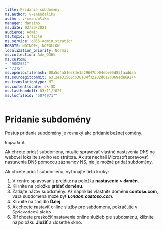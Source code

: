 ```yaml
---
title: Pridanie subdomény
ms.author: v-smandalika
author: v-smandalika
manager: dansimp
ms.date: 02/23/2021
audience: Admin
ms.topic: article
ms.service: o365-administration
ROBOTS: NOINDEX, NOFOLLOW
localization_priority: Normal
ms.collection: Adm_O365
ms.custom:
- "9002531"
- "7375"
ms.openlocfilehash: 08a5d4a51ee8de1a29607bb04ebc05d85faaddaa
ms.sourcegitcommit: 6312ee31561db36104f32282d019d069ede69174
ms.translationtype: MT
ms.contentlocale: sk-SK
ms.lasthandoff: 03/11/2021
ms.locfileid: "50749717"
---
```

# <a name="add-a-subdomain"></a>Pridanie subdomény

Postup pridania subdomény je rovnaký ako pridanie bežnej domény. 

> [!IMPORTANT]
> Ak chcete pridať subdomény, musíte spravovať vlastné nastavenia DNS na webovej lokalite svojho registrátora. Ak ste nechali Microsoft spravovať nastavenia DNS pomocou záznamov NS, nie je možné pridať subdomény. 

Ak chcete pridať subdoménu, vykonajte tieto kroky:

1. V centre spravovania prejdite na položku **nastavenie > domén**.
2. Kliknite na položku **pridať doménu**.
3. Zadajte názov subdomény. Ak napríklad vlastníte doménu **contoso.com**, vaša subdoména môže byť **_London.contoso.com_**.
4. Kliknite na tlačidlo **Ďalej**.
5. Ak chcete nastaviť online služby pre subdoménu, pokračujte v Sprievodcovi alebo
6. RIf chcete preskočiť nastavenie online služieb pre subdoménu, kliknite na položku **Uložiť** a closethe okno.

